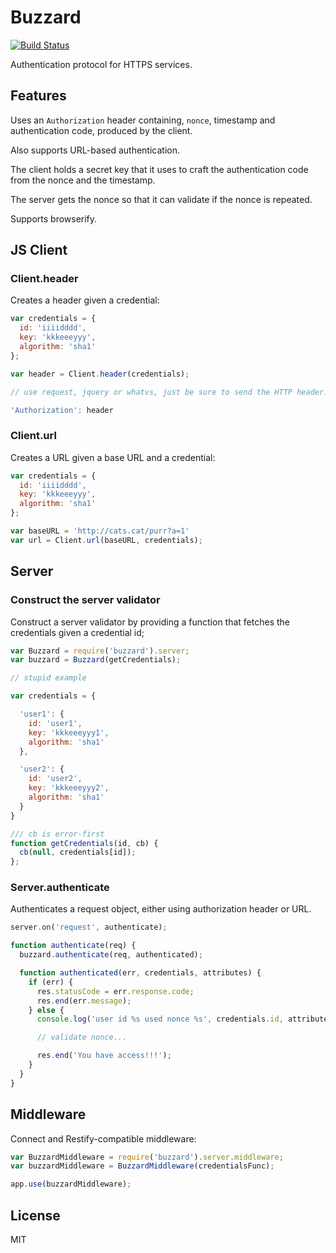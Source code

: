 # Buzzard

[![Build Status](https://travis-ci.org/pgte/node-buzzard.png?branch=master)](https://travis-ci.org/pgte/node-buzzard)

Authentication protocol for HTTPS services.

## Features

Uses an `Authorization` header containing, `nonce`, timestamp and authentication code, produced by the client.

Also supports URL-based authentication.

The client holds a secret key that it uses to craft the authentication code from the nonce and the timestamp.

The server gets the nonce so that it can validate if the nonce is repeated.

Supports browserify.


## JS Client

### Client.header

Creates a header given a credential:

```javascript
var credentials = {
  id: 'iiiidddd',
  key: 'kkkeeeyyy',
  algorithm: 'sha1'
};

var header = Client.header(credentials);

// use request, jquery or whatvs, just be sure to send the HTTP header:

'Authorization': header
```

### Client.url

Creates a URL given a base URL and a credential:

```javascript
var credentials = {
  id: 'iiiidddd',
  key: 'kkkeeeyyy',
  algorithm: 'sha1'
};

var baseURL = 'http://cats.cat/purr?a=1'
var url = Client.url(baseURL, credentials);
```

## Server

### Construct the server validator

Construct a server validator by providing a function that fetches the credentials given a credential id;

```javascript
var Buzzard = require('buzzard').server;
var buzzard = Buzzard(getCredentials);

// stupid example

var credentials = {

  'user1': {
    id: 'user1',
    key: 'kkkeeeyyy1',
    algorithm: 'sha1'
  },

  'user2': {
    id: 'user2',
    key: 'kkkeeeyyy2',
    algorithm: 'sha1'
  }
}

/// cb is error-first
function getCredentials(id, cb) {
  cb(null, credentials[id]);
};

```

### Server.authenticate

Authenticates a request object, either using authorization header or URL.

```javascript
server.on('request', authenticate);

function authenticate(req) {
  buzzard.authenticate(req, authenticated);

  function authenticated(err, credentials, attributes) {
    if (err) {
      res.statusCode = err.response.code;
      res.end(err.message);
    } else {
      console.log('user id %s used nonce %s', credentials.id, attributes.nonce);

      // validate nonce...

      res.end('You have access!!!');
    }
  }
}
```

## Middleware

Connect and Restify-compatible middleware:

```javascript
var BuzzardMiddleware = require('buzzard').server.middleware;
var buzzardMiddleware = BuzzardMiddleware(credentialsFunc);

app.use(buzzardMiddleware);
```

## License

MIT
